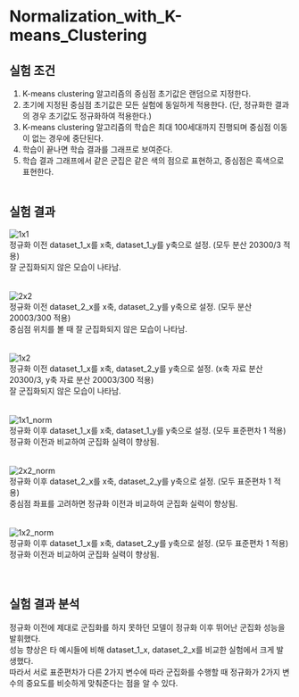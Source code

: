 # Normalization_with_K-means_Clustering

## 실험 조건
1. K-means clustering 알고리즘의 중심점 초기값은 랜덤으로 지정한다.
2. 초기에 지정된 중심점 초기값은 모든 실험에 동일하게 적용한다. (단, 정규화한 결과의 경우 초기값도 정규화하여 적용한다.)
3. K-means clustering 알고리즘의 학습은 최대 100세대까지 진행되며 중심점 이동이 없는 경우에 중단된다.
4. 학습이 끝나면 학습 결과를 그래프로 보여준다.
5. 학습 결과 그래프에서 같은 군집은 같은 색의 점으로 표현하고, 중심점은 흑색으로 표현한다.
<br></br>
## 실험 결과
![1x1](https://github.com/user-attachments/assets/0a850ea0-7a54-4578-9ea8-a0d5b5e3a714)  
정규화 이전 dataset_1_x를 x축, dataset_1_y를 y축으로 설정. (모두 분산 20300/3 적용)  
잘 군집화되지 않은 모습이 나타남.  
<br></br>
![2x2](https://github.com/user-attachments/assets/aeac5bbd-f95a-4bb7-a794-fe7304bbb104)  
정규화 이전 dataset_2_x를 x축, dataset_2_y를 y축으로 설정. (모두 분산 20003/300 적용)  
중심점 위치를 볼 때 잘 군집화되지 않은 모습이 나타남.  
<br></br>
![1x2](https://github.com/user-attachments/assets/67243ea0-6f27-4447-bdf6-365a460fd63d)  
정규화 이전 dataset_1_x를 x축, dataset_2_y를 y축으로 설정. (x축 자료 분산 20300/3, y축 자료 분산 20003/300 적용)  
잘 군집화되지 않은 모습이 나타남.  
<br></br>
![1x1_norm](https://github.com/user-attachments/assets/72d26f80-d816-4bf2-a9a4-80529b216e82)  
정규화 이후 dataset_1_x를 x축, dataset_1_y를 y축으로 설정. (모두 표준편차 1 적용)  
정규화 이전과 비교하여 군집화 실력이 향상됨.  
<br></br>
![2x2_norm](https://github.com/user-attachments/assets/c99400ad-6b91-44cb-84a6-f14e249690e5)  
정규화 이후 dataset_2_x를 x축, dataset_2_y를 y축으로 설정. (모두 표준편차 1 적용)  
중심점 좌표를 고려하면 정규화 이전과 비교하여 군집화 실력이 향상됨.  
<br></br>
![1x2_norm](https://github.com/user-attachments/assets/a54d3e2f-bb50-4579-a2f0-9897b786b7d3)  
정규화 이후 dataset_1_x를 x축, dataset_2_y를 y축으로 설정. (모두 표준편차 1 적용)  
정규화 이전과 비교하여 군집화 실력이 향상됨.  
<br></br>
## 실험 결과 분석
정규화 이전에 제대로 군집화를 하지 못하던 모델이 정규화 이후 뛰어난 군집화 성능을 발휘했다.  
성능 향상은 타 예시들에 비해 dataset_1_x, dataset_2_x를 비교한 실험에서 크게 발생했다.  
따라서 서로 표준편차가 다른 2가지 변수에 따라 군집화를 수행할 때 정규화가 2가지 변수의 중요도를 비슷하게 맞춰준다는 점을 알 수 있다.
